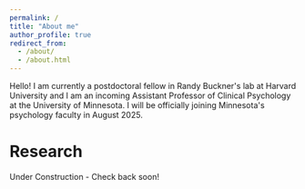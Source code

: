 ```yaml
---
permalink: /
title: "About me"
author_profile: true
redirect_from: 
  - /about/
  - /about.html
---
```


Hello! I am currently a postdoctoral fellow in Randy Buckner's lab at Harvard University and I am an incoming Assistant Professor of Clinical Psychology at the University of Minnesota. I will be officially joining Minnesota's psychology faculty in August 2025. 

Research
======
Under Construction - Check back soon!